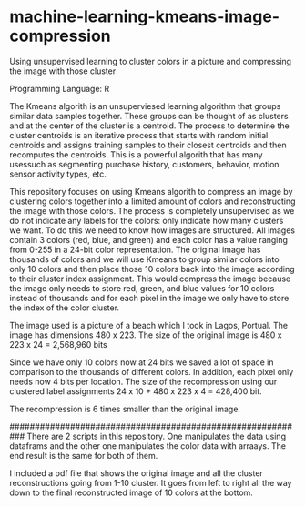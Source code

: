 # machine-learning-kmeans-image-compression
Using unsupervised learning to cluster colors in a picture and compressing the image with those cluster

Programming Language: R

The Kmeans algorith is an unsuperviesed learning algorithm that groups similar data samples together. These groups
can be thought of as clusters and at the center of the cluster is a centroid. The process to determine the cluster centroids 
is an iterative process that starts with random initial centroids and assigns training samples to their closest 
centroids and then recomputes the centroids. This is a powerful algorith that has many usessuch as segmenting purchase history,
customers, behavior, motion sensor activity types, etc. 

This repository focuses on using Kmeans algorith to compress an image by clustering colors together into a limited amount of 
colors and reconstructing the image with those colors. The process is completely unsupervised as we do not indicate any labels 
for the colors: only indicate how many clusters we want. To do this we need to know how images are structured. All images
contain 3 colors (red, blue, and green) and each color has a value ranging from 0-255 in a 24-bit color representation.
The original image has thousands of colors and we will use Kmeans to group similar colors into only 10 colors and then 
place those 10 colors back into the image according to their cluster index assignment. This would compress the image 
because the image only needs to store red, green, and blue values for 10 colors instead of thousands and for each 
pixel in the image we only have to store the index of the color cluster.

The image used is a picture of a beach which I took in Lagos, Portual. The image has dimensions 480 x 223.
The size of the original image is 480 x 223 x 24 = 2,568,960 bits

Since we have only 10 colors now at 24 bits we saved a lot of space in comparison to the thousands of different colors.
In addition, each pixel only needs now 4 bits per location.
The size of the recompression using our clustered label assignments 24 x 10 + 480 x 223 x 4 = 428,400 bit.

The recompression is 6 times smaller than the original image.

###########################################################
There are 2 scripts in this repository. One manipulates the data using dataframs and the other one manipulates
the color data with arraays. The end result is the same for both of them.

I included a pdf file that shows the original image and all the cluster reconstructions going from 1-10 cluster. 
It goes from left to right all the way down to the final reconstructed image of 10 colors at the bottom.
